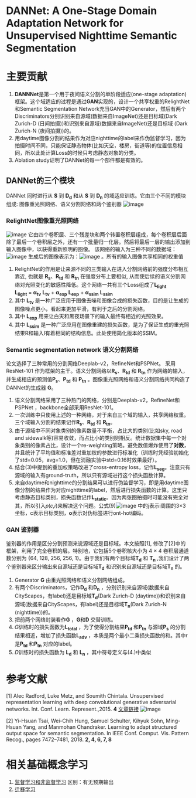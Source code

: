 DANNet: A One-Stage Domain Adaptation Network for Unsupervised Nighttime Semantic Segmentation
========
# 主要贡献
1. **DANNNet**是第一个用于夜间语义分割的单阶段适应(one-stage adaptation)框架。这个域适应的过程是通过**GAN**实现的，设计一个共享权重的RelightNet和Semantic Segmentation Network充当GAN中的Generator，然后有两个Discriminators分别识别来自源域(数据来自ImageNet)还是目标域(Dark Zurich-D (日间拍摄))和识别来自源域(数据来自ImageNet)还是目标域 (Dark Zurich-N (夜间拍摄))的。
2. 用daytime图像分割的结果作为对应nighttime的label来作伪监督学习，因为拍摄时间不同，只能保证静态物体(比如天空，楼房，街道等)的位置信息相同，所以此处计算Loss的时候只考虑静态对象的分类。
3. Ablation study证明了DANNet的每一个部件都是有效的。

## DANNet的三个模块
DANNet 同时进行从 **S** 到 **D<sub>d</sub>** 和从 **S** 到 **D<sub>n</sub>** 的域适应训练。它由三个不同的模块组成: 图像重光照网络、语义分割网络和两个鉴别器
![image](https://user-images.githubusercontent.com/70552149/166411973-17aa7c00-f830-4bae-9564-c3431751c7bb.png)

### RelightNet图像重光照网络
![image](https://user-images.githubusercontent.com/70552149/166411882-fcc87202-8214-4c78-a6c4-a28ba97daecf.png)
它由四个卷积层、三个残差块和两个转置卷积层组成，每个卷积层后面除了最后一个卷积层之外，还有一个批量归一化层。然后将最后一层的输出添加到输入图像中，以获得重新照明的图像。
该网络的输入为三种不同的数据域：![image](https://user-images.githubusercontent.com/70552149/166438580-a3d7d34d-941f-43df-b3aa-2916127cdef3.png) 生成后的图像表示为：![image](https://user-images.githubusercontent.com/70552149/166438614-73f4504c-7030-40b3-bbad-72a2c1a4da24.png) 。所有的输入图像共享相同的权重值
1. RelightNet的作用是让来源不同的三类输入在进入分割网络前的强度分布相互靠近, 也就是 **R<sub>s</sub>**、**R<sub>td</sub>** 和 **R<sub>tn</sub>** 在强度分布上要相似, 从而使后续的语义分割网络对光照变化的敏感性降低。这个网络一共有三个Loss组成了**L<sub>light</sub>**  <br> **L<sub>light</sub>** = **α<sub>tv</sub>** **L<sub>tv</sub>** + **α<sub>exp</sub>** **L<sub>exp</sub>** + **α<sub>ssim</sub>** **L<sub>ssim</sub>**
2. 其中 **L<sub>tv</sub>** 是一种广泛应用于图像去噪和图像合成的损失函数，目的是让生成的图像噪点更小，看起来更加平滑，有利于之后的分割网络。
3. 其中 **L<sub>exp</sub>** 用来让白天和黑夜场景下的输入最终有相近的光照效果。
4. 其中 **L<sub>ssim</sub>** 是一种广泛应用在图像重建的损失函数，是为了保证生成的重光照结果R和输入I有着相同的结构信息。此处使用简化版本的SSIM。
### Semantic segmentation network 语义分割网络
论文选择了三种常用的分割网络Deeplab-v2，RefineNet和PSPNet。 采用ResNet-101 作为框架的主干。语义分割网络以**R<sub>s</sub>**、**R<sub>td</sub>** 和 **R<sub>tn</sub>** 作为网络的输入，并生成相应的预测值**P<sub>s</sub>**、**P<sub>td</sub>** 和 **P<sub>tn</sub>** 。图像重光照网络和语义分割网络共同构造了DANNet的生成器 **G**。 
1. 语义分割网络采用了三种热门的网络，分别是Deeplab-v2，RefineNet和PSPNet ，backbone全部采用ResNet-101。
2. 一次训练中只使用上述的一种网络，对于来自三个域的输入，共享网络权重。三个域输入分割的结果记作**R<sub>s</sub>**、**R<sub>td</sub>** 和 **R<sub>tn</sub>**。
3. 由于源域中不同对象类别的像素数量不平衡，占比大的类别(比如sky, road and sidewalk等)容易收敛，而占比小的类别则相反。统计数据集中每一个对象类别的像素占比，设计一个re-weighting策略。避免数值爆炸使用了**对数**，并且统计了平均值和标准差对重加权的参数进行标准化（训练时凭经验初始化了std=0.05，avg=1.0，但在消融实验中std=0.16时效果最好）。
4. 结合(3)中提到的重加权策略改进了cross-entropy loss，记作**L<sub>seg</sub>**。注意只有源域的输入有ground-truth，所以只有源域进行这个损失函数计算。
5. 来自daytime和nighttime的分割结果可以进行伪监督学习，即是用daytime图像分割的结果作为对应nighttime的label，然后进行损失函数的计算。这里只考虑静态目标类别，损失函数记作**L<sub>static</sub>**。因为两张图拍摄时可能没有完全对其，所以引入𝑝(𝑐,𝑖)来解决这个问题。公式(9)![image](https://user-images.githubusercontent.com/70552149/166455807-b29cd12f-baa0-41d1-b5d8-cbc6c57fd389.png)
中的j表示i周围的3×3坐标，c表示目标类别，**o**表示对伪标签进行ont-hot编码。
### GAN 鉴别器
鉴别器的作用是区分分割预测来说源域还是目标域。本文按照[1], 修改了[2]中的框架，利用了完全卷积的层。特别地，它包括5个卷积核大小为 4 × 4 卷积层通道数分别为 {64, 128, 256, 256, 1}。由于我们有两个目标域**T<sub>d</sub>** 和 **T<sub>n</sub>** ,我们设计了两个鉴别器来区分输出来自源域还是目标域**T<sub>d</sub>** 和识别来自源域还是目标域**T<sub>n</sub>** 的。
1. Generator **G** 由重光照网络和语义分割网络组成。
2. 有两个Discriminators，记作**D<sub>d</sub>** 和**D<sub>n</sub>** ，分别识别来自源域(数据来自CityScapes，有label)还是目标域**T<sub>d</sub>**(Dark Zurich-D (daytime))和识别来自源域(数据来自CityScapes，有label)还是目标域**T<sub>n</sub>**(Dark Zurich-N (nighttime))的。
3. 把前两个网络封装看作**G** ，**G**和**D** 交替训练。
4. 𝐺训练时的损失函数为**L<sub>total</sub>** ，为了使得分割结果**P<sub>td</sub>** 和**P<sub>tn</sub>** 与源域**P<sub>s</sub>** 的分割结果相近，增加了损失函数**L<sub>adv</sub>** ，本质是两个最小二乘损失函数的和。其中r是**P<sub>td</sub>**   和**P<sub>tn</sub>** 对应的label。
5. 𝐷训练时的损失函数为 **L<sub>d</sub>** 和 **L<sub>n</sub>** ，其中符号定义与(4.)中类似

# 参考文献
[1] Alec Radford, Luke Metz, and Soumith Chintala. Unsupervised representation learning with deep convolutional generative adversarial networks. Int. Conf. Learn. Represent.,2015. **4** 
[文章链接](https://arxiv.org/abs/1511.06434v2)
![image](https://user-images.githubusercontent.com/70552149/166624490-dc3c0ad1-2e88-4e4c-bfd4-4bf9b7eecb62.png)

[2] Yi-Hsuan Tsai, Wei-Chih Hung, Samuel Schulter, Kihyuk Sohn, Ming-Hsuan Yang, and Manmohan Chandraker. Learning to adapt structured output space for semantic segmentation. In IEEE Conf. Comput. Vis. Pattern Recog., pages 7472–7481, 2018. **2, 4, 6, 7, 8**

# 相关基础概念学习
1. [监督学习和非监督学习](https://zhuanlan.zhihu.com/p/142345604) 区别：有无预期输出
2. [迁移学习](https://www.zhihu.com/question/41979241)
